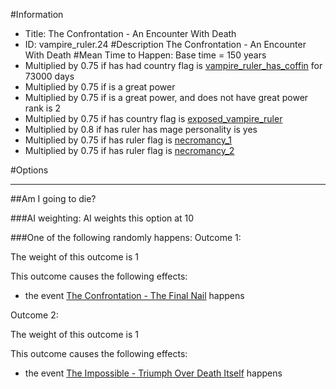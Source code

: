 #Information
 - Title: The Confrontation - An Encounter With Death
 - ID: vampire_ruler.24
#Description
The Confrontation - An Encounter With Death
#Mean Time to Happen:
Base time = 150 years
 - Multiplied by 0.75 if has had country flag is [vampire_ruler_has_coffin](../flags/vampire_ruler_has_coffin.md) for 73000 days
 - Multiplied by 0.75 if is a great power
 - Multiplied by 0.75 if is a great power, and does not have great power rank is 2
 - Multiplied by 0.75 if has country flag is [exposed_vampire_ruler](../flags/exposed_vampire_ruler.md)
 - Multiplied by 0.8 if has ruler has mage personality is yes
 - Multiplied by 0.75 if has ruler flag is [necromancy_1](../flags/necromancy_1.md)
 - Multiplied by 0.75 if has ruler flag is [necromancy_2](../flags/necromancy_2.md)

#Options

___
##Am I going to die?

###AI weighting:
AI weights this option at 10


###One of the following randomly happens:
Outcome 1:

The weight of this outcome is 1

This outcome causes the following effects:<ul><li>the event [The Confrontation - The Final Nail](../events/the_confrontation_the_final_nail.md) happens</li></ul>
Outcome 2:

The weight of this outcome is 1

This outcome causes the following effects:<ul><li>the event [The Impossible - Triumph Over Death Itself](../events/the_impossible_triumph_over_death_itself.md) happens</li></ul>
